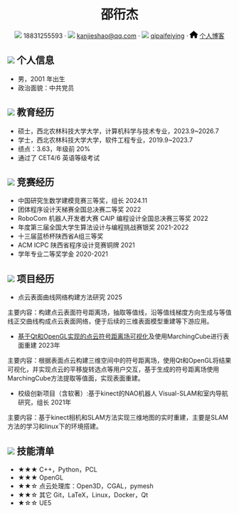 



<center>
     <h1>邵衎杰</h1>
     <div>
         <span>
             <img src="assets/phone-solid.svg" width="18px">
             18831255593
         </span>
         ·
         <span>
             <img src="assets/envelope-solid.svg" width="18px">
             <a href="mailto:kanjieshao@qq.com">kanjieshao@qq.com</a>
         </span>
         ·
         <span>
             <img src="assets/github-brands.svg" width="18px">
             <a href="https://github.com/qipaifeiying">qipaifeiying</a>
         </span>
         ·
         <span>
             <img src="assets/house-solid.svg" width="18px">
             <a href="https://blog.csdn.net/qq_45488453?spm=1000.2115.3001.5343">个人博客</a>
         </span>
     </div>
 </center>





 ## <img src="assets/info-circle-solid.svg" width="30px"> 个人信息 

 - 男，2001 年出生
 - 政治面貌：中共党员

## <img src="assets/graduation-cap-solid.svg" width="30px"> 教育经历

- 硕士，西北农林科技大学大学，计算机科学与技术专业，2023.9~2026.7
- 学士，西北农林科技大学大学，软件工程专业，2019.9~2023.7
- 绩点：3.63，年级前 20%
- 通过了 CET4/6 英语等级考试

## <img src="assets/briefcase-solid.svg" width="30px"> 竞赛经历

- 中国研究生数学建模竞赛三等奖，组长  2024.11
- 团体程序设计天梯赛全国总决赛二等奖 2022
- RoboCom 机器人开发者大赛 CAIP 编程设计全国总决赛三等奖 2022
- 年度第三届全国大学生算法设计与编程挑战赛银奖  2021-2022
- 十三届蓝桥杯陕西省A组三等奖
- ACM ICPC 陕西省程序设计竞赛铜牌  2021
- 学年专业二等奖学金  2020-2021

## <img src="assets/project-diagram-solid.svg" width="30px"> 项目经历

- 点云表面曲线网络构建方法研究 2025

主要内容：构建点云表面符号距离场，抽取等值线，沿等值线梯度方向生成与等值线正交曲线构成点云表面网络，便于后续的三维表面模型重建等下游应用。

- [基于Qt和OpenGL实现的点云符号距离场可视化](https://gitee.com/qipai-feiying/graduation-project/tree/master)及使用MarchingCube进行表面重建  2023年

主要内容：根据表面点云构建三维空间中的符号距离场，使用Qt和OpenGL将结果可视化，并实现点云的平移旋转选点等用户交互，基于生成的符号距离场使用MarchingCube方法提取等值面，实现表面重建。

- 校级创新项目（含软著）:基于kinect的NAO机器人 Visual-SLAM和室内导航研究，组长  2021年

主要内容：基于kinect相机和SLAM方法实现三维地图的实时重建，主要是SLAM方法的学习和linux下的环境搭建。

## <img src="assets/tools-solid.svg" width="30px"> 技能清单

- ★★★ C++，Python，PCL
- ★★★ OpenGL
- ★★☆ 点云处理库：Open3D，CGAL，pymesh
- ★★☆ 其它 Git，LaTeX，Linux，Docker，Qt
- ★☆☆ UE5





<!-- 标签logo <link rel="icon" href="https://qipaifeiying.oss-cn-beijing.aliyuncs.com/%E5%9B%BE%E7%89%87/202409261801708.jpg" type="image/jpg"> -->